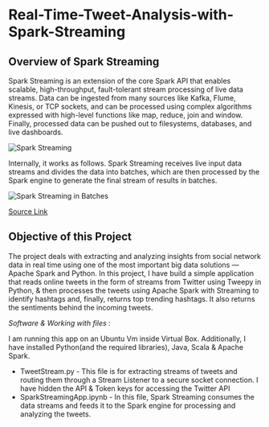 # Real-Time-Tweet-Analysis-with-Spark-Streaming

## Overview of Spark Streaming

Spark Streaming is an extension of the core Spark API that enables scalable, high-throughput, fault-tolerant stream processing of live data streams. Data can be ingested from many sources like Kafka, Flume, Kinesis, or TCP sockets, and can be processed using complex algorithms expressed with high-level functions like map, reduce, join and window. Finally, processed data can be pushed out to filesystems, databases, and live dashboards. 

![Spark Streaming](https://spark.apache.org/docs/latest/img/streaming-arch.png)

Internally, it works as follows. Spark Streaming receives live input data streams and divides the data into batches, which are then processed by the Spark engine to generate the final stream of results in batches.

![Spark Streaming in Batches](https://spark.apache.org/docs/latest/img/streaming-flow.png)

[Source Link](https://spark.apache.org/docs/latest/streaming-programming-guide.html)

## Objective of this Project

The project deals with extracting and analyzing insights from social network data in real time using one of the most important big data solutions — Apache Spark and Python. In this project, I have build a simple application that reads online tweets in the form of streams from Twitter using Tweepy in Python, & then processes the tweets using Apache Spark with Streaming to identify hashtags and, finally, returns top trending hashtags. It also returns the sentiments behind the incoming tweets.

*Software & Working with files* :

I am running this app on an Ubuntu Vm inside Virtual Box. Additionally, I have installed Python(and the required libraries), Java, Scala & Apache Spark.

* TweetStream.py - This file is for extracting streams of tweets and routing them through a Stream Listener to a secure socket connection. I have hidden the API & Token keys for accessing the Twitter API  
* SparkStreamingApp.ipynb - In this file, Spark Streaming consumes the data streams and feeds it to the Spark engine for processing and analyzing the tweets.
